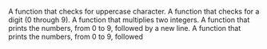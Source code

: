 A function that checks for uppercase character.
A function that checks for a digit (0 through 9).
A function that multiplies two integers.
A function that prints the numbers, from 0 to 9, followed by a new line.
A function that prints the numbers, from 0 to 9, followed
